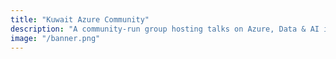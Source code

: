 ```yaml
---
title: "Kuwait Azure Community"
description: "A community‑run group hosting talks on Azure, Data & AI in Kuwait."
image: "/banner.png"
---
```


